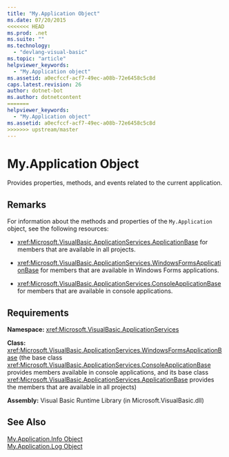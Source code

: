 ```yaml
---
title: "My.Application Object"
ms.date: 07/20/2015
<<<<<<< HEAD
ms.prod: .net
ms.suite: ""
ms.technology: 
  - "devlang-visual-basic"
ms.topic: "article"
helpviewer_keywords: 
  - "My.Application object"
ms.assetid: a0ecfccf-acf7-49ec-a08b-72e6458c5c8d
caps.latest.revision: 26
author: dotnet-bot
ms.author: dotnetcontent
=======
helpviewer_keywords: 
  - "My.Application object"
ms.assetid: a0ecfccf-acf7-49ec-a08b-72e6458c5c8d
>>>>>>> upstream/master
---
```

# My.Application Object
Provides properties, methods, and events related to the current application.  
  
## Remarks  
 For information about the methods and properties of the `My.Application` object, see the following resources:  
  
-   <xref:Microsoft.VisualBasic.ApplicationServices.ApplicationBase> for members that are available in all projects.  
  
-   <xref:Microsoft.VisualBasic.ApplicationServices.WindowsFormsApplicationBase> for members that are available in Windows Forms applications.  
  
-   <xref:Microsoft.VisualBasic.ApplicationServices.ConsoleApplicationBase> for members that are available in console applications.  
  
## Requirements  
 **Namespace:** <xref:Microsoft.VisualBasic.ApplicationServices>  
  
 **Class:** <xref:Microsoft.VisualBasic.ApplicationServices.WindowsFormsApplicationBase> (the base class <xref:Microsoft.VisualBasic.ApplicationServices.ConsoleApplicationBase> provides members available in console applications, and its base class <xref:Microsoft.VisualBasic.ApplicationServices.ApplicationBase> provides the members that are available in all projects)  
  
 **Assembly:** Visual Basic Runtime Library (in Microsoft.VisualBasic.dll)  
  
## See Also  
 [My.Application.Info Object](../../../visual-basic/language-reference/objects/my-application-info-object.md)  
 [My.Application.Log Object](../../../visual-basic/language-reference/objects/my-application-log-object.md)
